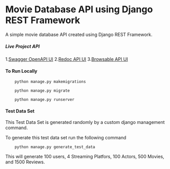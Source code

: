 # Movie Database API using Django REST Framework
A simple movie database API created using Django REST Framework.

##### Live Project API

1.[Swagger OpenAPI UI](https://movie-db04.herokuapp.com/)
2.[Redoc API UI](https://movie-db04.herokuapp.com/redoc/)
3.[Browsable API UI](https://movie-db04.herokuapp.com/api/movies/)

#### To Run Locally
```
    python manage.py makemigrations
    
    python manage.py migrate
    
    python manage.py runserver

```

#### Test Data Set
This Test Data Set is generated randomly by a custom django management command.

To generate this test data set run the following command
```
    python manage.py generate_test_data

```
This will generate 100 users, 4 Streaming Platfors, 100 Actors, 500 Movies, and 1500 Reviews.

